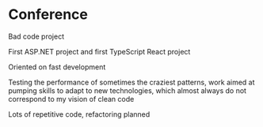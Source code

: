 # Conference
<p>Bad code project</p> 
<p>First ASP.NET project and first TypeScript React project</p>
<p>Oriented on fast development</p>
<p>Testing the performance of sometimes the craziest patterns, work aimed at pumping skills to adapt to new technologies, which almost always do not correspond to my vision of clean code</p>
<p>Lots of repetitive code, refactoring planned</p>
